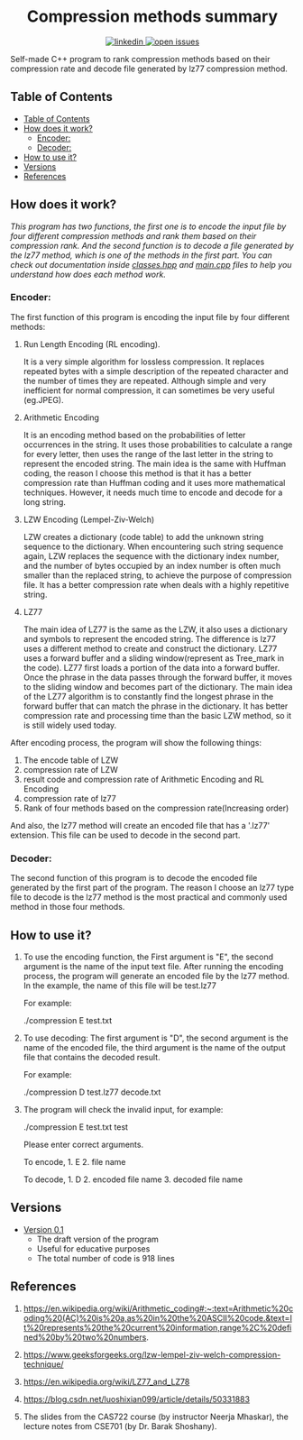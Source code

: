 

<h1 align="center">Compression methods summary</h1>

<p align="center">
  </a>
  <a href="https://www.linkedin.com/in/chenge-liu/">
    <img src="https://img.shields.io/badge/-LinkedIn-black.svg?style=plastic-square&logo=linkedin&colorB=555"
      alt="linkedin" />
  </a>
  <a href="https://github.com/Chenge321/Compression-methods-summary/issues">
    <img src="https://img.shields.io/github/issues-raw/e-hengirmen/huffman-coding"
      alt="open issues" />
  </a>
</p>

Self-made C++ program to rank compression methods based on their compression rate and decode file generated by lz77 compression method.
## Table of Contents
- [Table of Contents](#table-of-contents)
- [How does it work?](#how-does-it-work)
  - [Encoder:](#encoder)
  - [Decoder:](#decoder)
- [How to use it?](#how-to-use-it)
- [Versions](#versions)
- [References](#references)

## How does it work?
_This program has two functions, the first one is to encode the input file by four different compression methods and rank them based on their compression rank. And the second function is to decode a file generated by the lz77 method, which is one of the methods in the first part. You can check out documentation inside [classes.hpp](https://github.com/Chenge321/Compression-methods-summary/blob/main/classes.h) and [main.cpp](https://github.com/Chenge321/Compression-methods-summary/blob/main/main.cpp) files to help you understand how does each method work._
### Encoder:
The first function of this program is encoding the input file by four different methods:

1. Run Length Encoding (RL encoding).
   
   It is a very simple algorithm for lossless compression. It replaces repeated bytes with a simple description of the repeated character and the number of times they are repeated. Although simple and very inefficient for normal compression, it can sometimes be very useful (eg.JPEG).
2. Arithmetic Encoding
   
   It is an encoding method based on the probabilities of letter occurrences in the string. It uses those probabilities to calculate a range for every letter, then uses the range of the last letter in the string to represent the encoded string. The main idea is the same with Huffman coding, the reason I choose this method is that it has a better compression rate than Huffman coding and it uses more mathematical techniques. However, it needs much time to encode and decode for a long string.
3. LZW Encoding (Lempel-Ziv-Welch)
   
   LZW creates a dictionary (code table) to add the unknown string sequence to the dictionary. When encountering such string sequence again, LZW replaces the sequence with the dictionary index number, and the number of bytes occupied by an index number is often much smaller than the replaced string, to achieve the purpose of compression file. It has a better compression rate when deals with a highly repetitive string.

4. LZ77
   
    The main idea of LZ77 is the same as the LZW, it also uses a dictionary and symbols to represent the encoded string. The difference is lz77 uses a different method to create and construct the dictionary. LZ77 uses a forward buffer and a sliding window(represent as Tree_mark in the code). LZ77 first loads a portion of the data into a forward buffer. Once the phrase in the data passes through the forward buffer, it moves to the sliding window and becomes part of the dictionary. The main idea of the LZ77 algorithm is to constantly find the longest phrase in the forward buffer that can match the phrase in the dictionary. It has better compression rate and processing time than the basic LZW method, so it is still widely used today.

After encoding process, the program will show the following things:

1. The encode table of LZW
2. compression rate of LZW
3. result code and compression rate of Arithmetic Encoding and RL Encoding
4. compression rate of lz77
5. Rank of four methods based on the compression rate(Increasing order)

 And also, the lz77 method will create an encoded file that has a '.lz77' extension. This file can be used to decode in the second part.


### Decoder:
The second function of this program is to decode the encoded file generated by the first part of the program. The reason I choose an lz77 type file to decode is the lz77 method is the most practical and commonly used method in those four methods.

## How to use it?
1. To use the encoding function, the First argument is "E", the second argument is the name of the input text file. After running the encoding process, the program will generate an encoded file by the lz77 method. In the example, the name of this file will be test.lz77
   
   For example:
   
   ./compression E test.txt
   
   
 
 
2. To use decoding:
    The first argument is "D", the second argument is the name of the encoded file, the third argument is the name of the output file that contains the decoded result.
 
    For example:
 
    ./compression D test.lz77 decode.txt
3. The program will check the invalid input, for example:

    ./compression E test.txt test


    Please enter correct arguments.

    To encode, 1. E 2. file name

    To decode, 1. D 2. encoded file name 3. decoded file name
## Versions
* [Version 0.1](https://github.com/Chenge321/Compression-methods-summary) 
  * The draft version of the program
  * Useful for educative purposes
  * The total number of code is 918 lines
  


## References
1. https://en.wikipedia.org/wiki/Arithmetic_coding#:~:text=Arithmetic%20coding%20(AC)%20is%20a,as%20in%20the%20ASCII%20code.&text=It%20represents%20the%20current%20information,range%2C%20defined%20by%20two%20numbers.


2. https://www.geeksforgeeks.org/lzw-lempel-ziv-welch-compression-technique/
3. https://en.wikipedia.org/wiki/LZ77_and_LZ78
4. https://blog.csdn.net/luoshixian099/article/details/50331883
5. The slides from the CAS722 course (by instructor Neerja Mhaskar), the lecture notes from CSE701 (by Dr. Barak Shoshany).

